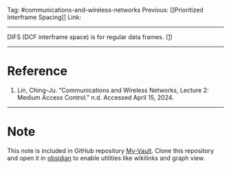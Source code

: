 Tag: #communications-and-wireless-networks 
Previous: [[Prioritized Interframe Spacing]]
Link: 

---

DIFS (DCF interframe space) is for regular data frames. (<u>1</u>)

---

# Reference

1. Lin, Ching-Ju. “Communications and Wireless Networks, Lecture 2: Medium Access Control.” n.d. Accessed April 15, 2024.

---

# Note

This note is included in GitHub repository [My-Vault](https://github.com/LittleD3092/My-Vault.git). Clone this repository and open it in [obsidian](https://obsidian.md/) to enable utilities like wikilinks and graph view.